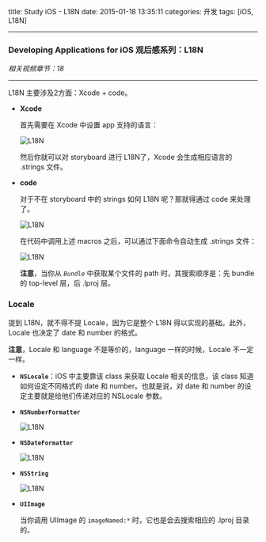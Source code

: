 title: Study iOS - L18N
date: 2015-01-18 13:35:11
categories: 开发
tags: [iOS, L18N]

---

### Developing Applications for iOS 观后感系列：L18N

*相关视频章节：18*

---

<!--more-->

L18N 主要涉及2方面：Xcode + code。

* **Xcode**

	首先需要在 Xcode 中设置 app 支持的语言：

	![L18N](/img/Study_iOS_L18N/18.1.L18N.png)

	然后你就可以对 storyboard 进行 L18N了，Xcode 会生成相应语言的 .strings 文件。

* **code**

	对于不在 storyboard 中的 strings 如何 L18N 呢？那就得通过 code 来处理了。

	![L18N](/img/Study_iOS_L18N/18.2.L18N.png)

	在代码中调用上述 macros 之后，可以通过下面命令自动生成 .strings 文件：

	![L18N](/img/Study_iOS_L18N/18.3.L18N.png)

	**注意**，当你从 *`Bundle`* 中获取某个文件的 path 时，其搜索顺序是：先 bundle 的 top-level 层，后 .lproj 层。

### Locale

提到 L18N，就不得不提 Locale，因为它是整个 L18N 得以实现的基础。此外，Locale 也决定了 date 和 number 的格式。

**注意**，Locale 和 language 不是等价的，language 一样的时候，Locale 不一定一样。

* **`NSLocale`**：iOS 中主要靠该 class 来获取 Locale 相关的信息，该 class 知道如何设定不同格式的 date 和 number。也就是说，对 date 和 number 的设定主要就是给他们传递对应的 NSLocale 参数。

* **`NSNumberFormatter`**

	![L18N](/img/Study_iOS_L18N/18.6.L18N.NSNumberFormatter.png)
	
* **`NSDateFormatter`**

	![L18N](/img/Study_iOS_L18N/18.7.L18N.NSDateFormatter.png)
		
* **`NSString`**

	![L18N](/img/Study_iOS_L18N/18.8.L18N.NSString.png)
	
* **`UIImage`**

	当你调用 UIImage 的 `imageNamed:*` 时，它也是会去搜索相应的 .lproj 目录的。